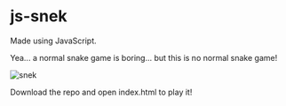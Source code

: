 # js-snek

Made using JavaScript.

Yea... a normal snake game is boring... but this is no normal snake game!

![snek](https://github.com/weiyoung/js-snek/blob/main/snek.png)

Download the repo and open index.html to play it!
